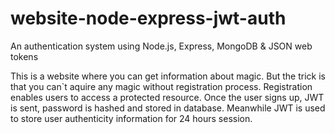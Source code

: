 # website-node-express-jwt-auth
An authentication system using Node.js, Express, MongoDB &amp; JSON web tokens

This is a website where you can get information about magic. But the trick is that you can`t aquire any magic without registration process. Registration enables users to access a protected resource. Once the user signs up, JWT is sent, password is hashed and stored in database. Meanwhile JWT is used to store user authenticity information for 24 hours session.
